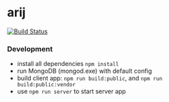 # arij

[![Build Status](https://travis-ci.org/czytelny/arij.svg?branch=master)](https://travis-ci.org/czytelny/arij)

### Development
- install all dependencies `npm install`
- run MongoDB (mongod.exe) with default config
- build client app: `npm run build:public`, and `npm run build:public:vendor`
- use `npm run server` to start server app
